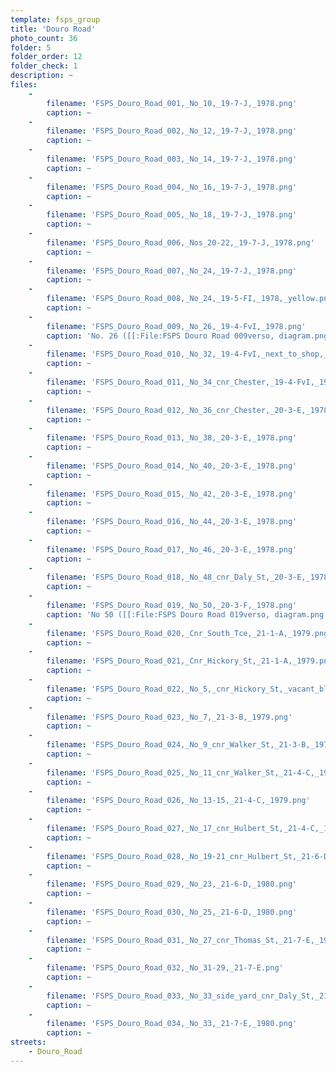 ```yaml
---
template: fsps_group
title: 'Douro Road'
photo_count: 36
folder: 5
folder_order: 12
folder_check: 1
description: ~
files:
    -
        filename: 'FSPS_Douro_Road_001,_No_10,_19-7-J,_1978.png'
        caption: ~
    -
        filename: 'FSPS_Douro_Road_002,_No_12,_19-7-J,_1978.png'
        caption: ~
    -
        filename: 'FSPS_Douro_Road_003,_No_14,_19-7-J,_1978.png'
        caption: ~
    -
        filename: 'FSPS_Douro_Road_004,_No_16,_19-7-J,_1978.png'
        caption: ~
    -
        filename: 'FSPS_Douro_Road_005,_No_18,_19-7-J,_1978.png'
        caption: ~
    -
        filename: 'FSPS_Douro_Road_006,_Nos_20-22,_19-7-J,_1978.png'
        caption: ~
    -
        filename: 'FSPS_Douro_Road_007,_No_24,_19-7-J,_1978.png'
        caption: ~
    -
        filename: 'FSPS_Douro_Road_008,_No_24,_19-5-FI,_1978,_yellow.png'
        caption: ~
    -
        filename: 'FSPS_Douro_Road_009,_No_26,_19-4-FvI,_1978.png'
        caption: 'No. 26 ([[:File:FSPS Douro Road 009verso, diagram.png|verso]])'
    -
        filename: 'FSPS_Douro_Road_010,_No_32,_19-4-FvI,_next_to_shop,_1978.png'
        caption: ~
    -
        filename: 'FSPS_Douro_Road_011,_No_34_cnr_Chester,_19-4-FvI,_1978.png'
        caption: ~
    -
        filename: 'FSPS_Douro_Road_012,_No_36_cnr_Chester,_20-3-E,_1978.png'
        caption: ~
    -
        filename: 'FSPS_Douro_Road_013,_No_38,_20-3-E,_1978.png'
        caption: ~
    -
        filename: 'FSPS_Douro_Road_014,_No_40,_20-3-E,_1978.png'
        caption: ~
    -
        filename: 'FSPS_Douro_Road_015,_No_42,_20-3-E,_1978.png'
        caption: ~
    -
        filename: 'FSPS_Douro_Road_016,_No_44,_20-3-E,_1978.png'
        caption: ~
    -
        filename: 'FSPS_Douro_Road_017,_No_46,_20-3-E,_1978.png'
        caption: ~
    -
        filename: 'FSPS_Douro_Road_018,_No_48_cnr_Daly_St,_20-3-E,_1978.png'
        caption: ~
    -
        filename: 'FSPS_Douro_Road_019,_No_50,_20-3-F,_1978.png'
        caption: 'No 50 ([[:File:FSPS Douro Road 019verso, diagram.png|verso]])'
    -
        filename: 'FSPS_Douro_Road_020,_Cnr_South_Tce,_21-1-A,_1979.png'
        caption: ~
    -
        filename: 'FSPS_Douro_Road_021,_Cnr_Hickory_St,_21-1-A,_1979.png'
        caption: ~
    -
        filename: 'FSPS_Douro_Road_022,_No_5,_cnr_Hickory_St,_vacant_block,_21-3-B,_1979.png'
        caption: ~
    -
        filename: 'FSPS_Douro_Road_023,_No_7,_21-3-B,_1979.png'
        caption: ~
    -
        filename: 'FSPS_Douro_Road_024,_No_9_cnr_Walker_St,_21-3-B,_1979.png'
        caption: ~
    -
        filename: 'FSPS_Douro_Road_025,_No_11_cnr_Walker_St,_21-4-C,_1979.png'
        caption: ~
    -
        filename: 'FSPS_Douro_Road_026,_No_13-15,_21-4-C,_1979.png'
        caption: ~
    -
        filename: 'FSPS_Douro_Road_027,_No_17_cnr_Hulbert_St,_21-4-C,_1979.png'
        caption: ~
    -
        filename: 'FSPS_Douro_Road_028,_No_19-21_cnr_Hulbert_St,_21-6-D,_1980.png'
        caption: ~
    -
        filename: 'FSPS_Douro_Road_029,_No_23,_21-6-D,_1980.png'
        caption: ~
    -
        filename: 'FSPS_Douro_Road_030,_No_25,_21-6-D,_1980.png'
        caption: ~
    -
        filename: 'FSPS_Douro_Road_031,_No_27_cnr_Thomas_St,_21-7-E,_1980.png'
        caption: ~
    -
        filename: 'FSPS_Douro_Road_032,_No_31-29,_21-7-E.png'
        caption: ~
    -
        filename: 'FSPS_Douro_Road_033,_No_33_side_yard_cnr_Daly_St,_21-7-E,_1980.png'
        caption: ~
    -
        filename: 'FSPS_Douro_Road_034,_No_33,_21-7-E,_1980.png'
        caption: ~
streets:
    - Douro_Road
---
```

